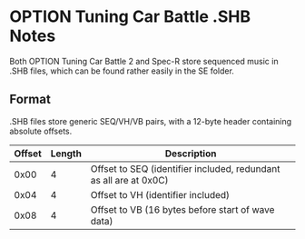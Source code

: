 OPTION Tuning Car Battle .SHB Notes
===================================
Both OPTION Tuning Car Battle 2 and Spec-R store sequenced music in .SHB files, which can be found rather easily in the SE folder.

Format
------

.SHB files store generic SEQ/VH/VB pairs, with a 12-byte header containing absolute offsets.

|Offset|Length|Description                                                      |
|------|------|-----------------------------------------------------------------|
|  0x00|     4|Offset to SEQ (identifier included, redundant as all are at 0x0C)|
|  0x04|     4|Offset to VH (identifier included)                               |
|  0x08|     4|Offset to VB (16 bytes before start of wave data)                |
